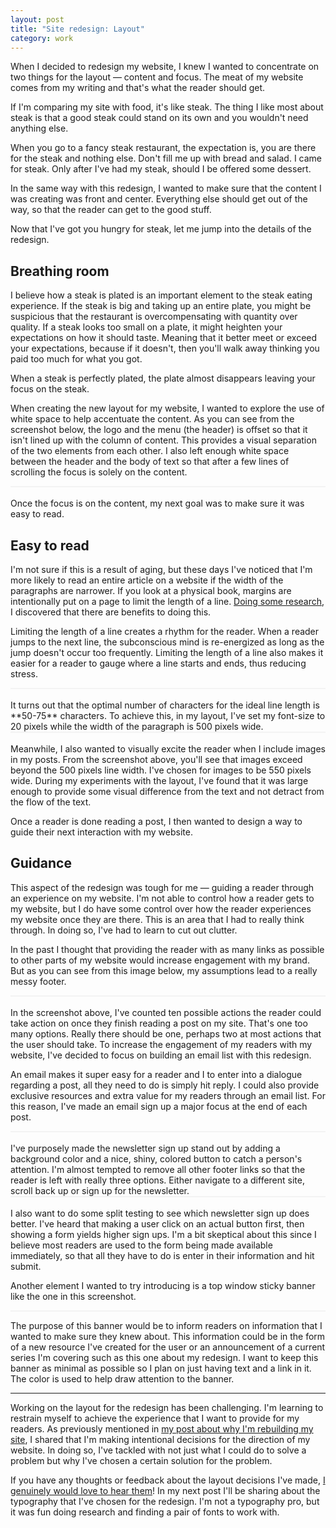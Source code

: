 ```yaml
---
layout: post
title: "Site redesign: Layout"
category: work
---
```


When I decided to redesign my website, I knew I wanted to concentrate on two things for the layout &mdash; content and focus. The meat of my website comes from my writing and that's what the reader should get.

If I'm comparing my site with food, it's like steak. The thing I like most about steak is that a good steak could stand on its own and you wouldn't need anything else.

When you go to a fancy steak restaurant, the expectation is, you are there for the steak and nothing else. Don't fill me up with bread and salad. I came for steak. Only after I've had my steak, should I be offered some dessert.

In the same way with this redesign, I wanted to make sure that the content I was creating was front and center. Everything else should get out of the way, so that the reader can get to the good stuff.

Now that I've got you hungry for steak, let me jump into the details of the redesign.

## Breathing room

I believe how a steak is plated is an important element to the steak eating experience. If the steak is big and taking up an entire plate, you might be suspicious that the restaurant is overcompensating with quantity over quality. If a steak looks too small on a plate, it might heighten your expectations on how it should taste. Meaning that it better meet or exceed your expectations, because if it doesn't, then you'll walk away thinking you paid too much for what you got.

When a steak is perfectly plated, the plate almost disappears leaving your focus on the steak.

When creating the new layout for my website, I wanted to explore the use of white space to help accentuate the content. As you can see from the screenshot below, the logo and the menu (the header) is offset so that it isn't lined up with the column of content. This provides a visual separation of the two elements from each other. I also left enough white space between the header and the body of text so that after a few lines of scrolling the focus is solely on the content.

<div style="border: 1px solid #f3f3f3;">
  <img src="http://i.michaelsoolee.com/20151213-layout-01.png" alt="">
</div>
<br>
Once the focus is on the content, my next goal was to make sure it was easy to read.

<a name="easy-to-read"></a>
## Easy to read

I'm not sure if this is a result of aging, but these days I've noticed that I'm more likely to read an entire article on a website if the width of the paragraphs are narrower. If you look at a physical book, margins are intentionally put on a page to limit the length of a line. [Doing some research](http://baymard.com/blog/line-length-readability), I discovered that there are benefits to doing this.

Limiting the length of a line creates a rhythm for the reader. When a reader jumps to the next line, the subconscious mind is re-energized as long as the jump doesn't occur too frequently. Limiting the length of a line also makes it easier for a reader to gauge where a line starts and ends, thus reducing stress.

<div style="border: 1px solid #f3f3f3;">
  <img src="http://i.michaelsoolee.com/20151213-layout-07.png" alt="">
</div>
<br>
It turns out that the optimal number of characters for the ideal line length is **50-75** characters. To achieve this, in my layout, I've set my font-size to 20 pixels while the width of the paragraph is 500 pixels wide.

<div style="border: 1px solid #f3f3f3;">
  <img src="http://i.michaelsoolee.com/20151213-layout-02.png" alt="">
</div>
<br>
Meanwhile, I also wanted to visually excite the reader when I include images in my posts. From the screenshot above, you'll see that images exceed beyond the 500 pixels line width. I've chosen for images to be 550 pixels wide. During my experiments with the layout, I've found that it was large enough to provide some visual difference from the text and not detract from the flow of the text.

Once a reader is done reading a post, I then wanted to design a way to guide their next interaction with my website.

## Guidance

This aspect of the redesign was tough for me &mdash; guiding a reader through an experience on my website. I'm not able to control how a reader gets to my website, but I do have some control over how the reader experiences my website once they are there. This is an area that I had to really think through. In doing so, I've had to learn to cut out clutter.

In the past I thought that providing the reader with as many links as possible to other parts of my website would increase engagement with my brand. But as you can see from this image below, my assumptions lead to a really messy footer.

<div style="border: 1px solid #f3f3f3;">
  <img src="http://i.michaelsoolee.com/20151213-layout-08.png" alt="">
</div>
<br>
In the screenshot above, I've counted ten possible actions the reader could take action on once they finish reading a post on my site. That's one too many options. Really there should be one, perhaps two at most actions that the user should take. To increase the engagement of my readers with my website, I've decided to focus on building an email list with this redesign.

An email makes it super easy for a reader and I to enter into a dialogue regarding a post, all they need to do is simply hit reply. I could also provide exclusive resources and extra value for my readers through an email list. For this reason, I've made an email sign up a major focus at the end of each post.

<div style="border: 1px solid #f3f3f3;">
  <img src="http://i.michaelsoolee.com/20151213-layout-04.png" alt="">
</div>
<br>
I've purposely made the newsletter sign up stand out by adding a background color and a nice, shiny, colored button to catch a person's attention. I'm almost tempted to remove all other footer links so that the reader is left with really three options. Either navigate to a different site, scroll back up or sign up for the newsletter.

<div style="border: 1px solid #f3f3f3;">
  <img src="http://i.michaelsoolee.com/20151213-layout-05.png" alt="">
</div>
<br>
I also want to do some split testing to see which newsletter sign up does better. I've heard that making a user click on an actual button first, then showing a form yields higher sign ups. I'm a bit skeptical about this since I believe most readers are used to the form being made available immediately, so that all they have to do is enter in their information and hit submit.

Another element I wanted to try introducing is a top window sticky banner like the one in this screenshot.
<div style="border: 1px solid #f3f3f3;">
  <img src="http://i.michaelsoolee.com/20151213-layout-06.png" alt="">
</div>

The purpose of this banner would be to inform readers on information that I wanted to make sure they knew about. This information could be in the form of a new resource I've created for the user or an announcement of a current series I'm covering such as this one about my redesign. I want to keep this banner as minimal as possible so I plan on just having text and a link in it. The color is used to help draw attention to the banner.

---

Working on the layout for the redesign has been challenging. I'm learning to restrain myself to achieve the experience that I want to provide for my readers. As previously mentioned in [my post about why I'm rebuilding my site]({{site.url}}/rebuilding-website), I shared that I'm making intentional decisions for the direction of my website. In doing so, I've tackled with not just what I could do to solve a problem but why I've chosen a certain solution for the problem.

If you have any thoughts or feedback about the layout decisions I've made, [I genuinely would love to hear them](mailto:michaelsoolee@gmail.com)! In my next post I'll be sharing about the typography that I've chosen for the redesign. I'm not a typography pro, but it was fun doing research and finding a pair of fonts to work with.
